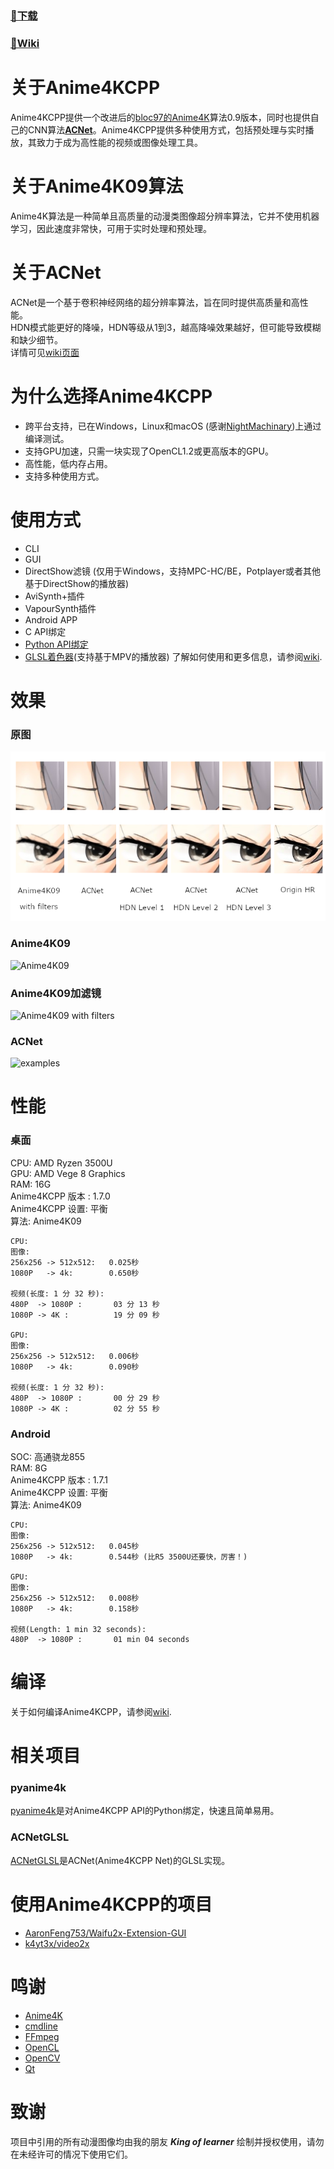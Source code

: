 ### [**📁下载**](https://github.com/TianZerL/Anime4KCPP/releases)
### [**📖Wiki**](https://github.com/TianZerL/Anime4KCPP/wiki)

# 关于Anime4KCPP
Anime4KCPP提供一个改进后的[bloc97的Anime4K](https://github.com/bloc97/Anime4K)算法0.9版本，同时也提供自己的CNN算法[**ACNet**](https://github.com/TianZerL/Anime4KCPP/wiki/ACNet)。Anime4KCPP提供多种使用方式，包括预处理与实时播放，其致力于成为高性能的视频或图像处理工具。

# 关于Anime4K09算法
Anime4K算法是一种简单且高质量的动漫类图像超分辨率算法，它并不使用机器学习，因此速度非常快，可用于实时处理和预处理。    

# 关于ACNet
ACNet是一个基于卷积神经网络的超分辨率算法，旨在同时提供高质量和高性能。  
HDN模式能更好的降噪，HDN等级从1到3，越高降噪效果越好，但可能导致模糊和缺少细节。    
详情可见[wiki页面](https://github.com/TianZerL/Anime4KCPP/wiki/ACNet)

# 为什么选择Anime4KCPP
- 跨平台支持，已在Windows，Linux和macOS (感谢[NightMachinary](https://github.com/NightMachinary))上通过编译测试。
- 支持GPU加速，只需一块实现了OpenCL1.2或更高版本的GPU。
- 高性能，低内存占用。
- 支持多种使用方式。

# 使用方式
- CLI
- GUI
- DirectShow滤镜 (仅用于Windows，支持MPC-HC/BE，Potplayer或者其他基于DirectShow的播放器)
- AviSynth+插件
- VapourSynth插件
- Android APP
- C API绑定
- [Python API绑定](https://github.com/TianZerL/pyanime4k)
- [GLSL着色器](https://github.com/TianZerL/ACNetGLSL)(支持基于MPV的播放器)
了解如何使用和更多信息，请参阅[wiki](https://github.com/TianZerL/Anime4KCPP/wiki).

# 效果
### 原图
![examples](/images/example.png)
### Anime4K09
![Anime4K09](/images/Anime4K09.png)
### Anime4K09加滤镜
![Anime4K09 with filters](/images/Anime4K09Filters.png)
### ACNet
![examples](/images/ACNet.png)

# 性能
### 桌面
CPU: AMD Ryzen 3500U  
GPU: AMD Vege 8 Graphics  
RAM: 16G  
Anime4KCPP 版本 : 1.7.0  
Anime4KCPP 设置: 平衡  
算法: Anime4K09  

    CPU:
    图像:
    256x256 -> 512x512:   0.025秒  
    1080P   -> 4k:        0.650秒  

    视频(长度: 1 分 32 秒):
    480P  -> 1080P :       03 分 13 秒
    1080P -> 4K :          19 分 09 秒

    GPU:
    图像:
    256x256 -> 512x512:   0.006秒  
    1080P   -> 4k:        0.090秒  

    视频(长度: 1 分 32 秒):
    480P  -> 1080P :       00 分 29 秒
    1080P -> 4K :          02 分 55 秒

### Android
SOC: 高通骁龙855  
RAM: 8G  
Anime4KCPP 版本 : 1.7.1  
Anime4KCPP 设置: 平衡  
算法: Anime4K09  

    CPU:  
    图像:  
    256x256 -> 512x512:   0.045秒  
    1080P   -> 4k:        0.544秒 (比R5 3500U还要快，厉害！)  

    GPU:  
    图像:  
    256x256 -> 512x512:   0.008秒  
    1080P   -> 4k:        0.158秒  

    视频(Length: 1 min 32 seconds):
    480P  -> 1080P :       01 min 04 seconds

# 编译
关于如何编译Anime4KCPP，请参阅[wiki](https://github.com/TianZerL/Anime4KCPP/wiki/Building).

# 相关项目
### pyanime4k  
[pyanime4k](https://github.com/TianZerL/pyanime4k)是对Anime4KCPP API的Python绑定，快速且简单易用。

### ACNetGLSL
[ACNetGLSL](https://github.com/TianZerL/ACNetGLSL)是ACNet(Anime4KCPP Net)的GLSL实现。

# 使用Anime4KCPP的项目
- [AaronFeng753/Waifu2x-Extension-GUI](https://github.com/AaronFeng753/Waifu2x-Extension-GUI)
- [k4yt3x/video2x](https://github.com/k4yt3x/video2x)

# 鸣谢
- [Anime4K](https://github.com/bloc97/Anime4K)
- [cmdline](https://github.com/tanakh/cmdline)
- [FFmpeg](https://ffmpeg.org/)
- [OpenCL](https://www.khronos.org/opencl/)
- [OpenCV](https://opencv.org/)
- [Qt](https://www.qt.io/)

# 致谢
项目中引用的所有动漫图像均由我的朋友 ***King of learner*** 绘制并授权使用，请勿在未经许可的情况下使用它们。
